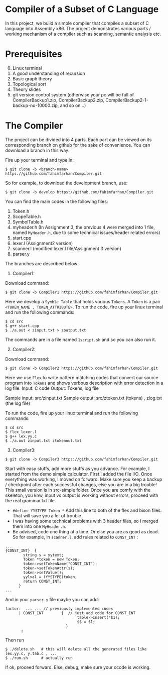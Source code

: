 # Compiler of a Subset of C Language
In this project, we build a simple compiler that compiles a subset of C language into Assembly x86.
The project demonstrates various parts / working mechanism of a compiler such as scanning, semantic analysis etc.

# Prerequisites
0. Linux terminal
1. A good understanding of recursion
2. Basic graph theory
3. Topological sort
4. Theory slides
5. git version control system (otherwise your pc will be full of CompilerBackup1.zip, CompilerBackup2.zip, CompilerBackup2-1-backup-no-10000.zip, and so on...)

# The Compiler
The project can be divided into 4 parts. Each part can be viewed on its corresponding branch on github for the sake of convenience. You can download a branch in this way:

Fire up your terminal and type in:
```
$ git clone -b <branch-name> https://github.com/fahimfarhan/Compiler.git
```
So for example, to download the development branch, use:
```
$ git clone -b develop https://github.com/fahimfarhan/Compiler.git
```

You can find the main codes in the following files:
1. Token.h
2. ScopeTable.h
3. SymbolTable.h
4. myheader.h
(In Assignment 3, the previous 4 were merged into 1 file, named `MyHeader.h`, due to some technical issues/header related errors)
5. start.cpp
6. lexer.l (Assignment2 version)
7. scanner.l (modified lexer.l file/Assignment 3 version)
8. parser.y 

The branches are described below:

1. Compiler1:

Download command:
```
$ git clone -b Compiler1 https://github.com/fahimfarhan/Compiler.git
```

Here we develop a `Symble Table` that holds various `Tokens`. A `Token` is a pair `<TOKEN_NAME , TOKEN_ATTRIBUTE>`. 
To run the code, fire up your linux terminal  and run the following commands:
```
$ cd src
$ g++ start.cpp
$ ./a.out < zinput.txt > zoutput.txt
```
The commands are in a file named `1script.sh` and so you can also run it.

2. Compiler2:

Download command:
```
$ git clone -b Compiler2 https://github.com/fahimfarhan/Compiler.git
```

Here we use `Flex` to write pattern matching codes that convert our source program into `Tokens` and shows verbous description with error detection in a log file.
 Input: C code 
 Output: Tokens, log file

 Sample input: src/zinput.txt 
 Sample output: src/ztoken.txt (tokens) , zlog.txt (the log file)

To run the code, fire up your linux terminal  and run the following commands:
```
$ cd src
$ flex lexer.l 
$ g++ lex.yy.c
$ ./a.out zinput.txt ztokenout.txt
```
3. Compiler3:

```
$ git clone -b Compiler3 https://github.com/fahimfarhan/Compiler.git
```

Start with easy stuffs, add more stuffs as you advance. For example, I started from the demo simple calculator. First I added the file I/O. Once everything was working, I moved on forward. Make sure you keep a backup / checkpoint after each successful changes, else you are in a big trouble!
This small version is in src-simple folder. Once you are comfy with the skeleton, you knw, input vs output is working without errors, proceed with the real grammar.txt file.

* `#define YYSTYPE Token *` Add this line to both of the flex and bison files. That will save you a lot of trouble.
* I was having some technical problems with 3 header files, so I merged them into one `MyHeader.h`.
* Be advised, code one thing at a time. Or else you are as good as dead. So for example, in `scanner.l`, add rules related to `CONST_INT` :
```
...
{CONST_INT}  {
        string s = yytext;
        Token *token = new Token;
        token->setTokenName("CONST_INT");
        token->setTokenAttr(s);
        token->setValue();
        yylval = (YYSTYPE)token;
        return CONST_INT;
	  }
...
```
And in your `parser.y` file maybe you can add:
```
factor:  ... ... // previously implemented codes
      | CONST_INT        {  // just add code for CONST_INT
                                table->Insert(*$1);
                                $$ = $1;
                           }
       ;
```
Then run 
```
$ ./delete.sh   # this will delete all the generated files like lex.yy.c, y.tab.c , ...
$ ./run.sh      # actually run 
```
If ok, proceed forward. 
Else, debug, make sure your ccode is working.

